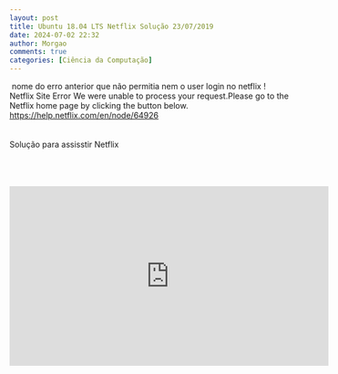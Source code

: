```yaml
---
layout: post
title: Ubuntu 18.04 LTS Netflix Solução 23/07/2019
date: 2024-07-02 22:32
author: Morgao
comments: true
categories: [Ciência da Computação]
---
```

&nbsp;nome do erro anterior que não permitia nem o user login no netflix !<br />
Netflix Site Error We were unable to process your request.Please go to the Netflix home page by clicking the button below.<br />
https://help.netflix.com/en/node/64926<br />
<br />
<br />
Solução para assisstir Netflix<br />
<br />
<br />
<br />
<iframe allow="accelerometer; autoplay; encrypted-media; gyroscope; picture-in-picture" allowfullscreen="" frameborder="0" height="315" src="https://www.youtube.com/embed/mjjgXDywYLg" width="560"></iframe>
